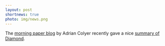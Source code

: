 ```yaml
---
layout: post
shortnews: true
photo: img/news.png
---
```


The [morning paper blog](https://blog.acolyer.org/) by Adrian Colyer
recently gave a nice
[summary of Diamond](https://blog.acolyer.org/2016/12/13/diamond-automating-data-management-and-storage-for-wide-area-reactive-applications/).
